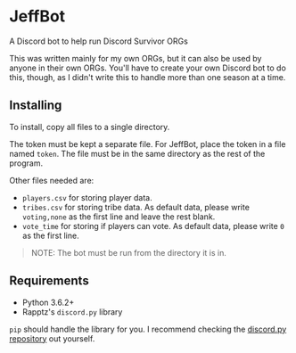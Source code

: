 # JeffBot

A Discord bot to help run Discord Survivor ORGs

This was written mainly for my own ORGs, but it can also be used by anyone in their own ORGs. You'll have to create your own Discord bot to do this, though, as I didn't write this to handle more than one season at a time.

## Installing

To install, copy all files to a single directory.

The token must be kept a separate file. For JeffBot, place the token in a file named `token`. The file must be in the same directory as the rest of the program.

Other files needed are:
* `players.csv` for storing player data.
* `tribes.csv` for storing tribe data. As default data, please write `voting,none` as the first line and leave the rest blank.
* `vote_time` for storing if players can vote. As default data, please write `0` as the first line.

> NOTE: The bot must be run from the directory it is in.

## Requirements

* Python 3.6.2+
* Rapptz's `discord.py` library

`pip` should handle the library for you. I recommend checking the [discord.py repository](https://github.com/Rapptz/discord.py) out yourself.
